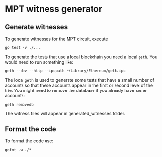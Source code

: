 # MPT witness generator

## Generate witnesses

To generate witnesses for the MPT circuit, execute

```
go test -v ./...
```

To generate the tests that use a local blockchain you need a local `geth`. You would
need to run something like:
```
geth --dev --http --ipcpath ~/Library/Ethereum/geth.ipc

```
The local `geth` is used to generate some tests that have a small number of accounts so that
these accounts appear in the first or second level of the trie. You might need to remove the
database if you already have some accounts:

```
geth removedb
```

The witness files will appear in generated_witnesses folder.

## Format the code

To format the code use:

```
gofmt -w ./*
```